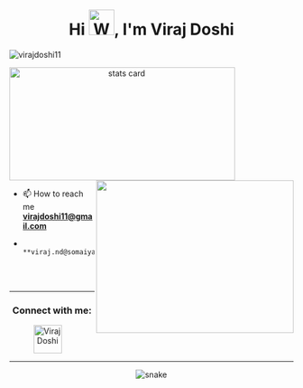 <h1 align="center">Hi <img src="https://raw.githubusercontent.com/nixin72/nixin72/master/wave.gif" 
         alt="Waving hand animated gif"
         height="45"
         width="45" />, I'm Viraj Doshi</h1>
<p align="left"> <img src="https://komarev.com/ghpvc/?username=virajdoshi11&label=Profile%20views&color=blue" alt="virajdoshi11" /> </p>

<p>
<a align= "center" href="https://github.com/virajdoshi11">
  <img alt= "stats card" height="200px" width="400" src="https://github-readme-stats.vercel.app/api?username=virajdoshi11&theme=cobalt&show_icons=true&count_private=true" />
  <img align="right" height="270px" width="350" src="https://cdn.dribbble.com/users/2238041/screenshots/4763918/working.gif" /> </a>

</p>

- 📫 How to reach me **virajdoshi11@gmail.com**
-                    **viraj.nd@somaiya.edu**
<br><br>
<hr>

<h3 align="center">Connect with me:</h3>
<p align="center">
<a href="https://www.linkedin.com/in/viraj-doshi-04b212189/" target="blank"><img align="center" src="https://img.icons8.com/cute-clipart/64/000000/linkedin.png" alt="Viraj Doshi" height="50" width="50" /></a>&nbsp;&nbsp;&nbsp;&nbsp;
</p>

<hr>

<p align="center">
  <img src="https://github.com/virajdoshi11/virajdoshi11/raw/output/github-contribution-grid-snake.svg" alt="snake"></center>
</p>
<!--
**virajdoshi11/virajdoshi11** is a ✨ _special_ ✨ repository because its `README.md` (this file) appears on your GitHub profile.

Here are some ideas to get you started:

- 🔭 I’m currently working on ...
- 🌱 I’m currently learning ...
- 👯 I’m looking to collaborate on ...
- 🤔 I’m looking for help with ...
- 💬 Ask me about ...
- 📫 How to reach me: ...
- 😄 Pronouns: ...
- ⚡ Fun fact: ...
-->

